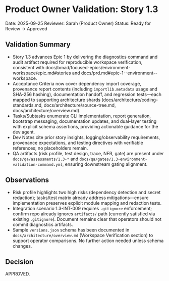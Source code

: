 # Product Owner Validation: Story 1.3

Date: 2025-09-25
Reviewer: Sarah (Product Owner)
Status: Ready for Review → Approved

## Validation Summary
- Story 1.3 advances Epic 1 by delivering the diagnostics command and audit artifact required for reproducible workspace verification, consistent with docs/bmad/focused-epics/environment-workspace/epic.md#stories and docs/prd.md#epic-1--environment--workspace.
- Acceptance Criteria now cover dependency import coverage, provenance report contents (including `importlib.metadata` usage and SHA-256 hashing), documentation handoff, and regression tests—each mapped to supporting architecture shards (docs/architecture/coding-standards.md, docs/architecture/source-tree.md, docs/architecture/overview.md).
- Tasks/Subtasks enumerate CLI implementation, report generation, bootstrap messaging, documentation updates, and dual-layer testing with explicit schema assertions, providing actionable guidance for the dev agent.
- Dev Notes cite prior story insights, logging/observability requirements, provenance expectations, and testing directives with verifiable references; no placeholders remain.
- QA artifacts (risk profile, test design, trace, NFR, gate) are present under `docs/qa/assessments/1.3-*` and `docs/qa/gates/1.3-environment-validation-command.yml`, ensuring downstream gating alignment.

## Observations
- Risk profile highlights two high risks (dependency detection and secret redaction); tasks/test matrix already address mitigations—ensure implementation preserves explicit module mapping and redaction tests.
- Integration scenario 1.3-INT-009 requires `.gitignore` enforcement; confirm repo already ignores `artifacts/` path (currently satisfied via existing `.gitignore`). Document remains clear that operators should not commit diagnostics artifacts.
- Sample `versions.json` schema has been documented in `docs/architecture/overview.md` (Workspace Verification section) to support operator comparisons. No further action needed unless schema changes.

## Decision
APPROVED.

